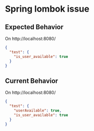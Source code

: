 # Spring lombok issue

## Expected Behavior

On http://localhost:8080/

```json
{
  "test": {
    "is_user_available": true
  }
}
```

## Current Behavior

On http://localhost:8080/

```json
{
  "test": {
    "userAvailable": true,
    "is_user_available": true
  }
}
```
